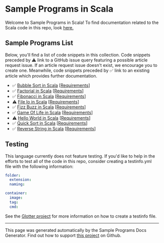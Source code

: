# Sample Programs in Scala

Welcome to Sample Programs in Scala! To find documentation related to the Scala code in this repo, look [here.](https://sample-programs.therenegadecoder.com/languages/scala)

## Sample Programs List

Below, you'll find a list of code snippets in this collection. Code snippets preceded by :warning: link to a GitHub issue query featuring a possible article request issue. If an article request issue doesn't exist, we encourage you to create one. Meanwhile, code snippets preceded by :white_check_mark: link to an existing article which provides further documentation.

- :white_check_mark: [Bubble Sort in Scala](https://sample-programs.therenegadecoder.com/projects/bubble-sort/scala) [[Requirements](https://sample-programs.therenegadecoder.com/projects/bubble-sort)]
- :white_check_mark: [Factorial in Scala](https://sample-programs.therenegadecoder.com/projects/factorial/scala) [[Requirements](https://sample-programs.therenegadecoder.com/projects/factorial)]
- :white_check_mark: [Fibonacci in Scala](https://sample-programs.therenegadecoder.com/projects/fibonacci/scala) [[Requirements](https://sample-programs.therenegadecoder.com/projects/fibonacci)]
- :warning: [File Io in Scala](https://sample-programs.therenegadecoder.com/projects/file-io/scala) [[Requirements](https://sample-programs.therenegadecoder.com/projects/file-io)]
- :white_check_mark: [Fizz Buzz in Scala](https://sample-programs.therenegadecoder.com/projects/fizz-buzz/scala) [[Requirements](https://sample-programs.therenegadecoder.com/projects/fizz-buzz)]
- :white_check_mark: [Game Of Life in Scala](https://sample-programs.therenegadecoder.com/projects/game-of-life/scala) [[Requirements](https://sample-programs.therenegadecoder.com/projects/game-of-life)]
- :warning: [Hello World in Scala](https://sample-programs.therenegadecoder.com/projects/hello-world/scala) [[Requirements](https://sample-programs.therenegadecoder.com/projects/hello-world)]
- :white_check_mark: [Quick Sort in Scala](https://sample-programs.therenegadecoder.com/projects/quick-sort/scala) [[Requirements](https://sample-programs.therenegadecoder.com/projects/quick-sort)]
- :white_check_mark: [Reverse String in Scala](https://sample-programs.therenegadecoder.com/projects/reverse-string/scala) [[Requirements](https://sample-programs.therenegadecoder.com/projects/reverse-string)]

## Testing

This language currently does not feature testing. If you'd like to help in the efforts to test all of the code in this repo, consider creating a testinfo.yml file with the following information:

```yml
folder:
  extension:
  naming:

container:
  image:
  tag:
  cmd:
```

See the [Glotter project](https://github.com/auroq/glotter) for more information on how to create a testinfo file.

---

This page was generated automatically by the Sample Programs Docs Generator. Find out how to support [this project](https://github.com/TheRenegadeCoder/sample-programs-docs-generator) on Github.